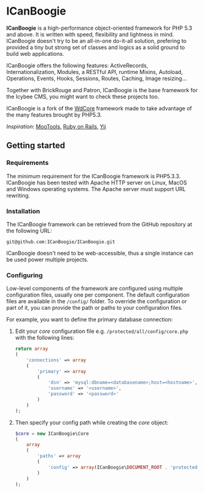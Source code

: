 ICanBoogie
==========

__ICanBoogie__ is a high-performance object-oriented framework for PHP 5.3 and above. It is written
with speed, flexibility and lightness in mind. ICanBoogie doesn't try to be an all-in-one do-it-all
solution, prefering to provided a tiny but strong set of classes and logics as a solid ground to
build web applications.

ICanBoogie offers the following features: ActiveRecords, Internationalization, Modules,
a RESTful API, runtime Mixins, Autoload, Operations, Events, Hooks, Sessions, Routes, Caching,
Image resizing...

Together with BrickRouge and Patron, ICanBoogie is the base framework for the Icybee CMS, you might
want to check these projects too.

ICanBoogie is a fork of the [WdCore](https://github.com/Weirdog/WdCore) framework made to take
advantage of the many features brought by PHP5.3.

*Inspiration*: [MooTools](http://mootools.net/), [Ruby on Rails](http://rubyonrails.org),
[Yii](http://www.yiiframework.com)



Getting started
---------------

### Requirements

The minimum requirement for the ICanBoogie framework is PHP5.3.3. ICanBoogie has been tested with
Apache HTTP server on Linux, MacOS and Windows operating systems. The Apache server must support
URL rewriting.


### Installation

The ICanBoogie framework can be retrieved from the GitHub repository at the following URL:

	git@github.com:ICanBoogie/ICanBoogie.git

ICanBoogie doesn't need to be web-accessible, thus a single instance can be used power multiple
projects.


### Configuring

Low-level components of the framework are configured using multiple configuration files, usually
one per component. The default configuration files are available in the `/config/` folder. To
override the configuration or part of it, you can provide the path or paths to your configuration
files.

For example, you want to define the primary database connection:

1. Edit your _core_ configuration file e.g. `/protected/all/config/core.php` with the following
lines:

	```php
	return array
	(
		'connections' => array
		(
			'primary' => array
			(
				'dsn' => 'mysql:dbname=<databasename>;host=<hostname>',
				'username' => '<username>',
				'password' => '<password>'
			)
		)
	);
	```

2. Then specify your config path while creating the _core_ object:

	```php
	$core = new ICanBoogie\Core
	(
		array
		(
			'paths' => array
			(
				'config' => array(ICanBoogie\DOCUMENT_ROOT . 'protected/all/')
			)
		)
	);
	```